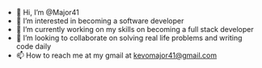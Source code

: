 - 👋 Hi, I’m @Major41
- 👀 I’m interested in becoming a software developer
- 🌱 I’m currently working on my skills on becoming a full stack developer
- 💞️ I’m looking to collaborate on solving real life problems and writing code daily
- 📫 How to reach me at my gmail at kevomajor41@gmail.com

<!---
Major41/Major41 is a ✨ special ✨ repository because its `README.md` (this file) appears on your GitHub profile.
You can click the Preview link to take a look at your changes.
--->
